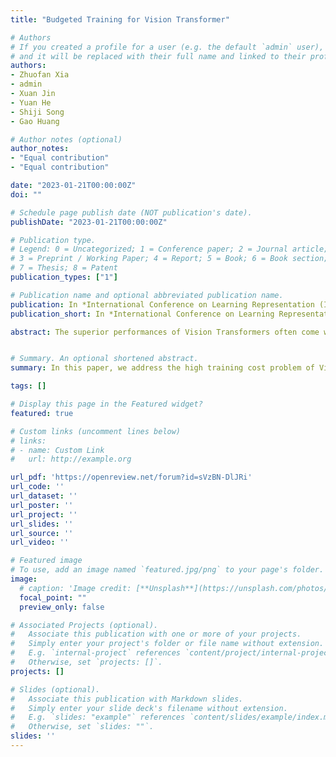 ```yaml
---
title: "Budgeted Training for Vision Transformer"

# Authors
# If you created a profile for a user (e.g. the default `admin` user), write the username (folder name) here 
# and it will be replaced with their full name and linked to their profile.
authors:
- Zhuofan Xia
- admin
- Xuan Jin
- Yuan He
- Shiji Song
- Gao Huang

# Author notes (optional)
author_notes:
- "Equal contribution"
- "Equal contribution"

date: "2023-01-21T00:00:00Z"
doi: ""

# Schedule page publish date (NOT publication's date).
publishDate: "2023-01-21T00:00:00Z"

# Publication type.
# Legend: 0 = Uncategorized; 1 = Conference paper; 2 = Journal article;
# 3 = Preprint / Working Paper; 4 = Report; 5 = Book; 6 = Book section;
# 7 = Thesis; 8 = Patent
publication_types: ["1"]

# Publication name and optional abbreviated publication name.
publication: In *International Conference on Learning Representation (ICLR) 2023*
publication_short: In *International Conference on Learning Representation (ICLR) 2023*

abstract: The superior performances of Vision Transformers often come with higher training costs. Compared to their CNN counterpart, Transformer models are hungry for large-scale data and their training schedules are usually prolonged. This sets great restrictions on training Transformers with limited resources, where a proper trade-off between training cost and model performance is longed. In this paper, we address the problem by proposing a framework that enables the training process under any training budget from the perspective of model structure, while achieving competitive model performances. Specifically, based on the observation that Transformer exhibits different levels of model redundancies at different training stages, we propose to dynamically control the activation rate of the model structure along the training process and meet the demand on the training budget by adjusting the duration on each level of model complexity. Extensive experiments demonstrate that our framework is applicable to various Vision Transformers, and achieves competitive performances on a wide range of training budgets.


# Summary. An optional shortened abstract.
summary: In this paper, we address the high training cost problem of Vision Transformers by proposing a framework that enables the training process under any training budget from the perspective of model structure, while achieving competitive model performances.

tags: []

# Display this page in the Featured widget?
featured: true

# Custom links (uncomment lines below)
# links:
# - name: Custom Link
#   url: http://example.org

url_pdf: 'https://openreview.net/forum?id=sVzBN-DlJRi'
url_code: ''
url_dataset: ''
url_poster: ''
url_project: ''
url_slides: ''
url_source: ''
url_video: ''

# Featured image
# To use, add an image named `featured.jpg/png` to your page's folder. 
image:
  # caption: 'Image credit: [**Unsplash**](https://unsplash.com/photos/pLCdAaMFLTE)'
  focal_point: ""
  preview_only: false

# Associated Projects (optional).
#   Associate this publication with one or more of your projects.
#   Simply enter your project's folder or file name without extension.
#   E.g. `internal-project` references `content/project/internal-project/index.md`.
#   Otherwise, set `projects: []`.
projects: []

# Slides (optional).
#   Associate this publication with Markdown slides.
#   Simply enter your slide deck's filename without extension.
#   E.g. `slides: "example"` references `content/slides/example/index.md`.
#   Otherwise, set `slides: ""`.
slides: ''
---
```

<!-- 
{{% callout note %}}
Click the *Cite* button above to demo the feature to enable visitors to import publication metadata into their reference management software.
{{% /callout %}}

{{% callout note %}}
Create your slides in Markdown - click the *Slides* button to check out the example.
{{% /callout %}}

Supplementary notes can be added here, including [code, math, and images](https://wowchemy.com/docs/writing-markdown-latex/). -->
